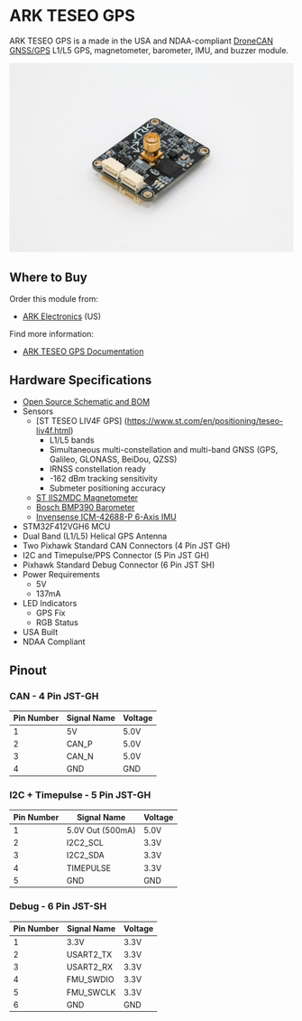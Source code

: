 # ARK TESEO GPS

ARK TESEO GPS is a made in the USA and NDAA-compliant [DroneCAN](index.md) [GNSS/GPS](../gps_compass/index.md) L1/L5 GPS, magnetometer, barometer, IMU, and buzzer module.

![ARK TESEO GPS](../../assets/hardware/gps/ark_teseo_gps.jpg)

## Where to Buy

Order this module from:

- [ARK Electronics](https://arkelectron.com/product/ark-teseo-gps/) (US)

Find more information:
- [ARK TESEO GPS Documentation](https://arkelectron.gitbook.io/ark-documentation/sensors/ark-teseo-gps)

## Hardware Specifications

- [Open Source Schematic and BOM](https://github.com/ARK-Electronics/ARK_Teseo_GPS)
- Sensors
  - [ST TESEO LIV4F GPS] (https://www.st.com/en/positioning/teseo-liv4f.html)
    - L1/L5 bands
    - Simultaneous multi-constellation and multi-band GNSS (GPS, Galileo, GLONASS, BeiDou, QZSS)
    - IRNSS constellation ready
    - -162 dBm tracking sensitivity
    - Submeter positioning accuracy
  - [ST IIS2MDC Magnetometer](https://www.st.com/en/mems-and-sensors/iis2mdc.html)
  - [Bosch BMP390 Barometer](https://www.bosch-sensortec.com/products/environmental-sensors/pressure-sensors/pressure-sensors-bmp390.html)
  - [Invensense ICM-42688-P 6-Axis IMU](https://invensense.tdk.com/products/motion-tracking/6-axis/icm-42688-p/)
- STM32F412VGH6 MCU
- Dual Band (L1/L5) Helical GPS Antenna
- Two Pixhawk Standard CAN Connectors (4 Pin JST GH)
- I2C and Timepulse/PPS Connector (5 Pin JST GH)
- Pixhawk Standard Debug Connector (6 Pin JST SH)
- Power Requirements
  - 5V
  - 137mA
- LED Indicators
  - GPS Fix
  - RGB Status
- USA Built
- NDAA Compliant

## Pinout

### CAN - 4 Pin JST-GH

| Pin Number | Signal Name | Voltage |
|------------|-------------|---------|
| 1          | 5V          | 5.0V    |
| 2          | CAN_P       | 5.0V    |
| 3          | CAN_N       | 5.0V    |
| 4          | GND         | GND     |

### I2C + Timepulse - 5 Pin JST-GH

| Pin Number | Signal Name      | Voltage |
|------------|------------------|---------|
| 1          | 5.0V Out (500mA) | 5.0V    |
| 2          | I2C2_SCL         | 3.3V    |
| 3          | I2C2_SDA         | 3.3V    |
| 4          | TIMEPULSE        | 3.3V    |
| 5          | GND              | GND     |

### Debug - 6 Pin JST-SH

| Pin Number | Signal Name | Voltage |
|------------|-------------|---------|
| 1          | 3.3V        | 3.3V    |
| 2          | USART2_TX   | 3.3V    |
| 3          | USART2_RX   | 3.3V    |
| 4          | FMU_SWDIO   | 3.3V    |
| 5          | FMU_SWCLK   | 3.3V    |
| 6          | GND         | GND     |
